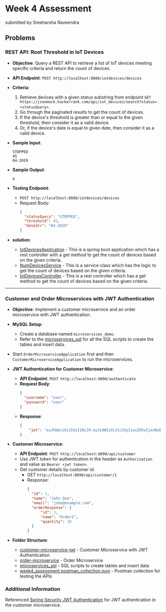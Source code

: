 # Week 4 Assessment

submitted by Sreeharsha Raveendra

## Problems

### REST API: Root Threshold in IoT Devices

- **Objective**: Query a REST API to retrieve a list of IoT devices meeting specific criteria and return the count of devices.
  
- **API Endpoint**: `POST http://localhost:8080/iotdevices/devices`

- **Criteria**:
  1. Retrieve devices with a given status substring from endpoint `GET https://jsonmock.hackerrank.com/api/iot_devices/search?status=<statusQuery>`.
  2. Go through the paginated results to get the count of devices.
  3. If the device's threshold is greater than or equal to the given threshold, then consider it as a valid device.
  4. Or, if the device's date is equal to given date, then consider it as a valid device.

- **Sample Input**:
  ```
  STOPPED
  45
  04-2019
  ```

- **Sample Output**: 
  ```
  4
  ```

- **Testing Endpoint**: 
  - `POST http://localhost:8080/iotdevices/devices`
  - Request Body:
    ```json
    {
      "statusQuery": "STOPPED",
      "threshold": 45,
      "dateStr": "04-2019"
    }
    ```

- **solution**:
    - [IotDevicesApplication](iot-devices\src\main\java\com\iotdevices\IotDevicesApplication.java) - This is a spring boot application which has a rest controller with a get method to get the count of devices based on the given criteria.
    - [NumDevicesService](iot-devices\src\main\java\com\iotdevices\service\NumDevicesService.java) - This is a service class which has the logic to get the count of devices based on the given criteria.
    - [IotDevicesController](iot-devices\src\main\java\com\iotdevices\controller\IotDevicesRestController.java) - This is a rest controller which has a get method to get the count of devices based on the given criteria.

<hr>

### Customer and Order Microservices with JWT Authentication

- **Objective**: Implement a customer microservice and an order microservice with JWT authentication.

- **MySQL Setup**:
  - Create a database named `microservices_demo`.
  - Refer to the [microservices_sql](microservices_sql.txt) for all the SQL scripts to create the tables and insert data.

- Start `OrderMicroserviceApplication` first and then `CustomerMicroserviceApplication` to run the microservices.

- **JWT Authentication for Customer Microservice**:
  - **API Endpoint**: `POST http://localhost:8090/authenticate`
  - **Request Body**:
    ```json
    {
      "username": "user",
      "password": "user"
    }
    ```
  - **Response**: 
    ```json
    {
        "jwt": "eyJhbGciOiJIUzI1NiJ9.eyJzdWIiOiJ1c2VyIiwiZXhwIjoxNzEwMTQ2NDg1LCJpYXQiOjE3MTAxMTA0ODV9.Msuop1xCp0Up4ne8tro1Bex1-Zk3GiDCnsD2F0Fx_u4"
    }
    ```

- **Customer Microservice**:
  - **API Endpoint**: `POST http://localhost:8090/api/customer`
  - Use JWT token for authentication in the header as `Authorization` and value as `Bearer <jwt token>`.
  - Get customer details by customer id.
    - GET `http://localhost:8090/api/customer/1`
    - Response:
      ```json
      {
        "id": 1,
        "name": "John Doe",
        "email": "john@example.com",
        "orderResponse": {
            "id": 1,
            "name": "Order1",
            "quantity": 10
        }
      }
      ```

- **Folder Structure**:
  - [customer-microservice-jwt](customer-microservice-jwt) - Customer Microservice with JWT Authentication
  - [order-microservice](order-microservice) - Order Microservice
  - [microservices_sql](microservices_sql.txt) - SQL scripts to create tables and insert data
  - [week4_assessment.postman_collection.json](week4_assessment.postman_collection.json) - Postman collection for testing the APIs

### Additional Information

Referenced [Spring Security JWT Authentication](spring-security-jwt) for JWT authentication in the customer microservice.
